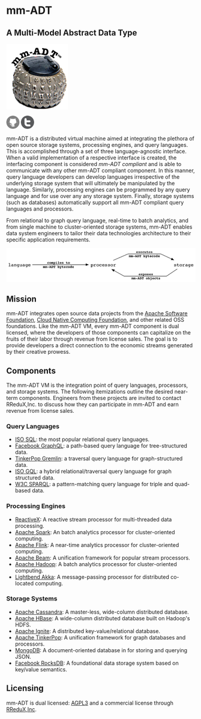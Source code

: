 # mm-ADT
## A Multi-Model Abstract Data Type

<img src="https://raw.githubusercontent.com/mm-adt/mm-adt.github.io/master/images/mm-adt-logo.png" alt="mm-ADT" width="165" />

<a href="https://github.com/mm-adt"><img src="https://raw.githubusercontent.com/mm-adt/mm-adt.github.io/master/images/github-icon.png" alt="GitHub" width="35" /></a>
<a href="http://twitter.com/_mmadt"><img src="https://raw.githubusercontent.com/mm-adt/mm-adt.github.io/master/images/twitter-icon.png" alt="Twitter" width="35" /></a>

mm-ADT is a distributed virtual machine aimed at integrating the plethora of open source storage systems, processing engines, and query languages. This is accomplished through a set of three language-agnostic interface. When a valid implementation of a respective interface is created, the interfacing component is considered _mm-ADT compliant_ and is able to communicate with any other mm-ADT compliant component. In this manner, query language developers can develop languages irrespective of the underlying storage system that will ultimately be manipulated by the language. Similarly, processing engines can be programmed by any query language and for use over any any storage system. Finally, storage systems (such as databases) automatically support all mm-ADT compliant query languages and processors.

From relational to graph query language, real-time to batch analytics, and from single machine to cluster-oriented storage systems, mm-ADT enables data system engineers to tailor their data technologies architecture to their specific application requirements.

<img src="https://raw.githubusercontent.com/mm-adt/mm-adt.github.io/master/images/lang-proc-store.png" alt="mm-ADT Components" width="600" />

## Mission

mm-ADT integrates open source data projects from the [Apache Software Foundation](https://apache.org/), [Cloud Native Computing Foundation](https://www.cncf.io/), and other related OSS foundations. Like the mm-ADT VM, every mm-ADT component is dual licensed, where the developers of those components can capitalize on the fruits of their labor through revenue from license sales. The goal is to provide developers a direct connection to the economic streams generated by their creative prowess.

## Components

The mm-ADT VM is the integration point of query languages, processors, and storage systems. The following itemizations outline the desired near-term components. Engineers from these projects are invited to contact RReduX,Inc. to discuss how they can participate in mm-ADT and earn revenue from license sales.

### Query Languages

* [ISO SQL](https://en.wikipedia.org/wiki/SQL): the most popular relational query languages.
* [Facebook GraphQL](http://graphql.org/): a path-based query language for tree-structured data.
* [TinkerPop Gremlin](http://tinkerpop.apache.org/gremlin.html): a traversal query language for graph-structured data.
* [ISO GQL](http://www.gqlstandards.org/): a hybrid relational/traversal query language for graph structured data.
* [W3C SPARQL](http://www.w3.org/TR/sparql11-query/): a pattern-matching query language for triple and quad-based data.

### Processing Engines

* [ReactiveX](http://reactivex.io/): A reactive stream processor for multi-threaded data processing.
* [Apache Spark](http://spark.apache.org): An batch analytics processor for cluster-oriented computing.
* [Apache Flink](http://flink.apache.org): A near-time analytics processor for cluster-oriented computing.
* [Apache Beam](http://beam.apache.org): A unification framework for popular stream processors.
* [Apache Hadoop](http://hadoop.apache.org): A batch analytics processor for cluster-oriented computing.
* [Lightbend Akka](http://akka.io): A message-passing processor for distributed co-located computing.

### Storage Systems

* [Apache Cassandra](http://cassandra.apache.org): A master-less, wide-column distributed database.
* [Apache HBase](http://hbase.apache.org): A wide-column distributed database built on Hadoop's HDFS.
* [Apache Ignite](http://ignite.apache.org): A distributed key-value/relational database.
* [Apache TinkerPop](http://tinkerpop.apache.org): A unification framework for graph databases and processors.
* [MongoDB](https://www.mongodb.com/): A document-oriented database in for storing and querying JSON.
* [Facebook RocksDB](https://rocksdb.org/): A foundational data storage system based on key/value semantics.


## Licensing

mm-ADT is dual licensed: [AGPL3](https://www.gnu.org/licenses/agpl-3.0.txt) and a commercial license through [RReduX,Inc](http://rredux.com). 